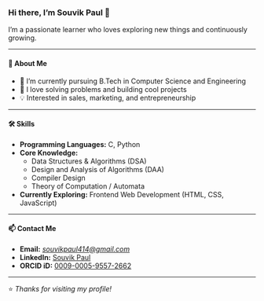 ### Hi there, I’m **Souvik Paul** 👋

I’m a passionate learner who loves exploring new things and continuously growing.

---

#### 📍 About Me
- 🔭 I’m currently pursuing B.Tech in Computer Science and Engineering  
- 🌱 I love solving problems and building cool projects  
- 💡 Interested in sales, marketing, and entrepreneurship  

---

#### 🛠️ Skills
- **Programming Languages:** C, Python  
- **Core Knowledge:**  
  - Data Structures & Algorithms (DSA)  
  - Design and Analysis of Algorithms (DAA)  
  - Compiler Design  
  - Theory of Computation / Automata  
- **Currently Exploring:** Frontend Web Development (HTML, CSS, JavaScript)

---

#### 📫 Contact Me
- **Email:** *souvikpaul414@gmail.com*  
- **LinkedIn:** [Souvik Paul](https://www.linkedin.com/in/souvik-paul-0335ab28b)  
- **ORCID iD:** [0009-0005-9557-2662](https://orcid.org/0009-0005-9557-2662)

---

⭐ *Thanks for visiting my profile!*
